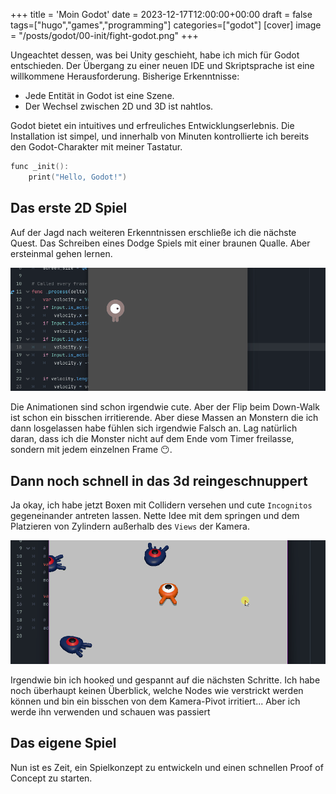 +++
title = 'Moin Godot'
date = 2023-12-17T12:00:00+00:00
draft = false
tags=["hugo","games","programming"]
categories=["godot"]
[cover]
image = "/posts/godot/00-init/fight-godot.png"
+++

Ungeachtet dessen, was bei Unity geschieht, habe ich mich für Godot entschieden. Der Übergang zu einer neuen IDE und Skriptsprache ist eine willkommene Herausforderung. Bisherige Erkenntnisse:

- Jede Entität in Godot ist eine Szene.
- Der Wechsel zwischen 2D und 3D ist nahtlos.

Godot bietet ein intuitives und erfreuliches Entwicklungserlebnis. Die Installation ist simpel, und innerhalb von Minuten kontrollierte ich bereits den Godot-Charakter mit meiner Tastatur.

```c
func _init():
    print("Hello, Godot!")
```

## Das erste 2D Spiel

Auf der Jagd nach weiteren Erkenntnissen erschließe ich die nächste Quest. Das Schreiben eines Dodge Spiels mit einer braunen Qualle. Aber ersteinmal gehen lernen.

![walk](/posts/godot/00-init/walk.gif)

Die Animationen sind schon irgendwie cute. Aber der Flip beim Down-Walk ist schon ein bisschen irritierende. Aber diese Massen an Monstern die ich dann losgelassen habe fühlen sich irgendwie Falsch an. Lag natürlich daran, dass ich die Monster nicht auf dem Ende vom Timer freilasse, sondern mit jedem einzelnen Frame 😶.

## Dann noch schnell in das 3d reingeschnuppert

Ja okay, ich habe jetzt Boxen mit Collidern versehen und cute `Incognitos` gegeneinander antreten lassen. Nette Idee mit dem springen und dem Platzieren von Zylindern außerhalb des `Views` der Kamera.

![squash_3d](/posts/godot/00-init/squash_3d.gif)

Irgendwie bin ich hooked und gespannt auf die nächsten Schritte. Ich habe noch überhaupt keinen Überblick, welche Nodes wie verstrickt werden können und bin ein bisschen von dem Kamera-Pivot irritiert... Aber ich werde ihn verwenden und schauen was passiert

## Das eigene Spiel

Nun ist es Zeit, ein Spielkonzept zu entwickeln und einen schnellen Proof of Concept zu starten.
